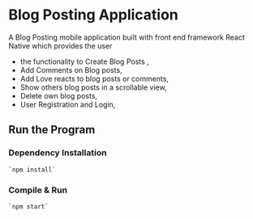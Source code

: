 # Blog Posting Application

A Blog Posting mobile application built with front end framework React Native which provides the user 
 - the functionality to Create Blog Posts , 
 - Add Comments on Blog posts, 
 - Add Love reacts to blog posts or comments,
 - Show others blog posts in a scrollable view,
 - Delete own blog posts,
 - User Registration and Login,

## Run the Program
### Dependency Installation
    `npm install`
### Compile & Run
    `npm start`
